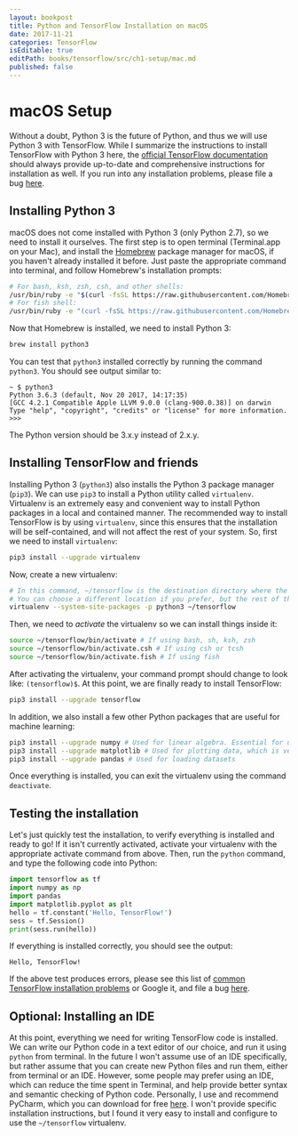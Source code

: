 ```yaml
---
layout: bookpost
title: Python and TensorFlow Installation on macOS
date: 2017-11-21
categories: TensorFlow
isEditable: true
editPath: books/tensorflow/src/ch1-setup/mac.md
published: false
---
```


# macOS Setup
Without a doubt, Python 3 is the future of Python, and thus we will use Python 3 with TensorFlow. While I summarize the instructions to install TensorFlow with Python 3 here, the [official TensorFlow documentation](https://www.tensorflow.org/install/install_mac) should always provide up-to-date and comprehensive instructions for installation as well. If you run into any installation problems, please file a bug [here](https://github.com/donald-pinckney/donald-pinckney.github.io/issues/new?labels=Installation%20problem,TensorFlow).

## Installing Python 3
macOS does not come installed with Python 3 (only Python 2.7), so we need to install it ourselves. The first step is to open terminal (Terminal.app on your Mac), and install the [Homebrew](https://brew.sh) package manager for macOS, if you haven't already installed it before. Just paste the appropriate command into terminal, and follow Homebrew's installation prompts:
```bash
# For bash, ksh, zsh, csh, and other shells:
/usr/bin/ruby -e "$(curl -fsSL https://raw.githubusercontent.com/Homebrew/install/master/install)"
# For fish shell:
/usr/bin/ruby -e "(curl -fsSL https://raw.githubusercontent.com/Homebrew/install/master/install)"
```

Now that Homebrew is installed, we need to install Python 3:
```bash
brew install python3
```

You can test that `python3` installed correctly by running the command `python3`. You should see output similar to:
```
~ $ python3
Python 3.6.3 (default, Nov 20 2017, 14:17:35) 
[GCC 4.2.1 Compatible Apple LLVM 9.0.0 (clang-900.0.38)] on darwin
Type "help", "copyright", "credits" or "license" for more information.
>>>
```
The Python version should be 3.x.y instead of 2.x.y.

## Installing TensorFlow and friends
Installing Python 3 (`python3`) also installs the Python 3 package manager (`pip3`). We can use `pip3` to install a Python utility called `virtualenv`. Virtualenv is an extremely easy and convenient way to install Python packages in a local and contained manner. The recommended way to install TensorFlow is by using `virtualenv`, since this ensures that the installation will be self-contained, and will not affect the rest of your system. So, first we need to install `virtualenv`:
```bash
pip3 install --upgrade virtualenv
```

Now, create a new virtualenv:
```bash
# In this command, ~/tensorflow is the destination directory where the virtualenv will be created. 
# You can choose a different location if you prefer, but the rest of the installation tutorial will assume ~/tensorflow
virtualenv --system-site-packages -p python3 ~/tensorflow
```

Then, we need to *activate* the virtualenv so we can install things inside it:
```bash
source ~/tensorflow/bin/activate # If using bash, sh, ksh, zsh
source ~/tensorflow/bin/activate.csh # If using csh or tcsh
source ~/tensorflow/bin/activate.fish # If using fish
```

After activating the virtualenv, your command prompt should change to look like: `(tensorflow)$`. At this point, we are finally ready to install TensorFlow:
```bash
pip3 install --upgrade tensorflow 
```

In addition, we also install a few other Python packages that are useful for machine learning:
```bash
pip3 install --upgrade numpy # Used for linear algebra. Essential for using TensorFlow 
pip3 install --upgrade matplotlib # Used for plotting data, which is very useful for machine learning
pip3 install --upgrade pandas # Used for loading datasets
```

Once everything is installed, you can exit the virtualenv using the command `deactivate`.

## Testing the installation
Let's just quickly test the installation, to verify everything is installed and ready to go! If it isn't currently activated, activate your virtualenv with the appropriate activate command from above. Then, run the `python` command, and type the following code into Python:
```python
import tensorflow as tf
import numpy as np
import pandas
import matplotlib.pyplot as plt
hello = tf.constant('Hello, TensorFlow!')
sess = tf.Session()
print(sess.run(hello))
```
If everything is installed correctly, you should see the output:
```
Hello, TensorFlow!
```

If the above test produces errors, please see this list of [common TensorFlow installation problems](https://www.tensorflow.org/install/install_mac#common_installation_problems) or Google it, and file a bug [here](https://github.com/donald-pinckney/donald-pinckney.github.io/issues/new?labels=Installation%20problem,Duplicate&title=Installation%20error%20on%20macOS).

## Optional: Installing an IDE
At this point, everything we need for writing TensorFlow code is installed. We can write our Python code in a text editor of our choice, and run it using `python` from terminal. In the future I won't assume use of an IDE specifically, but rather assume that you can create new Python files and run them, either from terminal or an IDE. However, some people may prefer using an IDE, which can reduce the time spent in Terminal, and help provide better syntax and semantic checking of Python code. Personally, I use and recommend PyCharm, which you can download for free [here](https://www.jetbrains.com/pycharm/download/#section=mac). I won't provide specific installation instructions, but I found it very easy to install and configure to use the `~/tensorflow` virtualenv.

